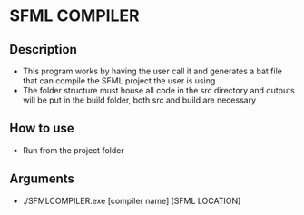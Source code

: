# SFML COMPILER

## Description
- This program works by having the user call it and generates a bat file that can compile the SFML project the user is using
- The folder structure must house all code in the src directory and outputs will be put in the build folder, both src and build are necessary

## How to use
- Run from the project folder

## Arguments
- ./SFMLCOMPILER.exe [compiler name] [SFML LOCATION]